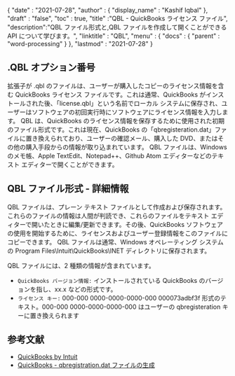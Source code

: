 {
  "date" : "2021-07-28",
  "author" : {
    "display_name" : "Kashif Iqbal"
},
  "draft" : "false",
  "toc" : true,
  "title" :"QBL - QuickBooks ライセンス ファイル",
  "description":"QBL ファイル形式と,QBL ファイルを作成して開くことができる API について学びます。",
  "linktitle" : "QBL",
  "menu" : {
    "docs" : {
      "parent" : "word-processing"
}
},
  "lastmod" : "2021-07-28"
}

## .QBL オプション番号

拡張子が .qbl のファイルは、ユーザーが購入したコピーのライセンス情報を含む QuickBooks ライセンス ファイルです。これは通常、QuickBooks がインストールされた後、「license.qbl」という名前でローカル システムに保存され、ユーザーはソフトウェアの初回実行時にソフトウェアにライセンス情報を入力します。 QBL は、QuickBooks のライセンス情報を保存するために使用された初期のファイル形式です。これは現在、QuickBooks の「qbregisteration.dat」ファイルに置き換えられており、ユーザーの確認メール、購入した DVD、またはその他の購入手段からの情報が取り込まれています。 QBL ファイルは、Windows のメモ帳、Apple TextEdit、Notepad++、Github Atom エディターなどのテキスト エディターで開くことができます。

## QBL ファイル形式 - 詳細情報

QBL ファイルは、プレーン テキスト ファイルとして作成および保存されます。これらのファイルの情報は人間が判読でき、これらのファイルをテキスト エディターで開いたときに編集/更新できます。その後、QuickBooks ソフトウェアの使用を開始するために、ライセンスおよびユーザー登録情報をこのファイルにコピーできます。 QBL ファイルは通常、Windows オペレーティング システムの Program Files\Intuit\QuickBooks\INET ディレクトリに保存されます。

QBL ファイルには、2 種類の情報が含まれています。

* `QuickBooks バージョン情報:` インストールされている QuickBooks のバージョンを指し、xx.x などの形式です。
* `ライセンス キー:` 000-000 0000-0000-0000-000 000073adbf3f 形式のテキスト。000-000 0000-0000-0000-000 はユーザーの qbregisteration キーに置き換えられます

## 参考文献

* [QuickBooks by Intuit](https://quickbooks.intuit.com/)
* [QuickBooks - qbregistration.dat ファイルの生成](https://quickbooks.intuit.com/learn-support/en-us/help-article/license-information/create-create-qbregistration-dat-file/L7S5BwSst_US_en_US)

